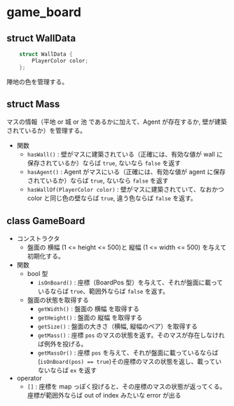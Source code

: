 # game_board

## struct WallData
```c++
    struct WallData {
        PlayerColor color;
    };
```
陣地の色を管理する。

## struct Mass

マスの情報（平地 or 城 or 池 であるかに加えて、Agent が存在するか, 壁が建築されているか）を管理する。

- 関数
    - `hasWall()` : 壁がマスに建築されている（正確には、有効な値が wall に保存されているか）ならば `true`, ないなら `false` を返す
    - `hasAgent()` : Agent がマスにいる（正確には、有効な値が agent に保存されているか）ならば `true`, ないなら `false` を返す
    - `hasWallOf(PlayerColor color)` : 壁がマスに建築されていて、なおかつ color と同じ色の壁ならば `true`, 違う色ならば `false` を返す。

## class GameBoard

- コンストラクタ
    - 盤面の 横幅 (1 <= height <= 500)と 縦幅 (1 <= width <= 500) を与えて初期化する。
- 関数
    - bool 型
        - `isOnBoard()` : 座標（BoardPos 型）を与えて、それが盤面に載っているならば `true`、範囲外ならば `false` を返す。
    - 盤面の状態を取得する
        - `getWidth()` : 盤面の 横幅 を取得する
        - `getHeight()` : 盤面の 縦幅 を取得する
        - `getSize()` : 盤面の大きさ（横幅, 縦幅のペア）を取得する
        - `getMass()` : 座標 `pos` のマスの状態を返す。そのマスが存在しなければ例外を投げる。
        - `getMassOr()` : 座標 `pos` を与えて、それが盤面に載っているならば(`isOnBoard(pos) == true`)その座標のマスの状態を返し、載っていないならば `ex` を返す
- operator
    - `[]` : 座標を map っぽく投げると、その座標のマスの状態が返ってくる。座標が範囲外ならば out of index みたいな error が出る
